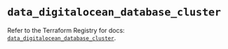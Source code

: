 # `data_digitalocean_database_cluster`

Refer to the Terraform Registry for docs: [`data_digitalocean_database_cluster`](https://registry.terraform.io/providers/digitalocean/digitalocean/2.67.0/docs/data-sources/database_cluster).
